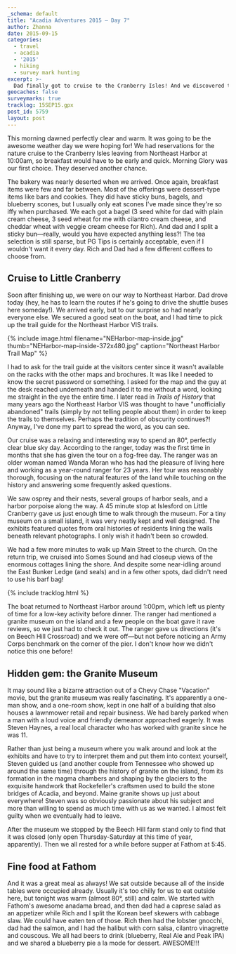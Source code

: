 ```yaml
---
_schema: default
title: "Acadia Adventures 2015 – Day 7"
author: Zhanna
date: 2015-09-15
categories:
  - travel
  - acadia
  - '2015'
  - hiking
  - survey mark hunting
excerpt: >-
  Dad finally got to cruise to the Cranberry Isles! And we discovered the Granite Museum.
geocaches: false
surveymarks: true
tracklog: 15SEP15.gpx
post_id: 5759
layout: post                       
---
```


This morning dawned perfectly clear and warm. It was going to be the awesome weather day we were hoping for! We had reservations for the nature cruise to the Cranberry Isles leaving from Northeast Harbor at 10:00am, so breakfast would have to be early and quick. Morning Glory was our first choice. They deserved another chance. 

The bakery was nearly deserted when we arrived. Once again, breakfast items were few and far between. Most of the offerings were dessert-type items like bars and cookies. They did have sticky buns, bagels, and blueberry scones, but I usually only eat scones I've made since they're so iffy when purchased. We each got a bagel (3 seed white for dad with plain cream cheese, 3 seed wheat for me with cilantro cream cheese, and cheddar wheat with veggie cream cheese for Rich). And dad and I split a sticky bun—really, would you have expected anything less?! The tea selection is still sparse, but PG Tips is certainly acceptable, even if I wouldn't want it every day. Rich and Dad had a few different coffees to choose from.

## Cruise to Little Cranberry

Soon after finishing up, we were on our way to Northeast Harbor. Dad drove today (hey, he has to learn the routes if he's going to drive the shuttle buses here someday!). We arrived early, but to our surprise so had nearly everyone else. We secured a good seat on the boat, and I had time to pick up the trail guide for the Northeast Harbor VIS trails. 

{% include image.html filename="NEHarbor-map-inside.jpg" thumb="NEHarbor-map-inside-372x480.jpg" caption="Northeast Harbor Trail Map" %}

I had to ask for the trail guide at the visitors center since it wasn't available on the racks with the other maps and brochures. It was like I needed to know the secret password or something. I asked for the map and the guy at the desk reached underneath and handed it to me without a word, looking me straight in the eye the entire time. I later read in <cite>Trails of History</cite> that many years ago the Northeast Harbor VIS was thought to have "unofficially abandoned" trails (simply by not telling people about them) in order to keep the trails to themselves. Perhaps the tradition of obscurity continues?! Anyway, I've done my part to spread the word, as you can see. 

Our cruise was a relaxing and interesting way to spend an 80°, perfectly clear blue sky day. According to the ranger, today was the first time in months that she has given the tour on a fog-free day. The ranger was an older woman named Wanda Moran who has had the pleasure of living here and working as a year-round ranger for 23 years. Her tour was reasonably thorough, focusing on the natural features of the land while touching on the history and answering some frequently asked questions. 

We saw osprey and their nests, several groups of harbor seals, and a harbor porpoise along the way. A 45 minute stop at Islesford on Little Cranberry gave us just enough time to walk through the museum. For a tiny museum on a small island, it was very neatly kept and well designed. The exhibits featured quotes from oral histories of residents lining the walls beneath relevant photographs. I only wish it hadn't been so crowded. 

We had a few more minutes to walk up Main Street to the church. On the return trip, we cruised into Somes Sound and had closeup views of the enormous cottages lining the shore. And despite some near-idling around the East Bunker Ledge (and seals) and in a few other spots, dad didn't need to use his barf bag!

{% include tracklog.html %}

The boat returned to Northeast Harbor around 1:00pm, which left us plenty of time for a low-key activity before dinner. The ranger had mentioned a granite museum on the island and a few people on the boat gave it rave reviews, so we just had to check it out. The ranger gave us directions (it's on Beech Hill Crossroad) and we were off—but not before noticing an Army Corps benchmark on the corner of the pier. I don't know how we didn't notice this one before!

## Hidden gem: the Granite Museum

It may sound like a bizarre attraction out of a Chevy Chase "Vacation" movie, but the granite museum was really fascinating. It's apparently a one-man show, and a one-room show, kept in one half of a building that also houses a lawnmower retail and repair business.  We had barely parked when a man with a loud voice and friendly demeanor approached eagerly. It was Steven Haynes, a real local character who has worked with granite since he was 11. 

Rather than just being a museum where you walk around and look at the exhibits and have to try to interpret them and put them into context yourself, Steven guided us (and another couple from Tennessee who showed up around the same time) through the history of granite on the island, from its formation in the magma chambers and shaping by the glaciers to the exquisite handwork that Rockefeller's craftsmen used to build the stone bridges of Acadia, and beyond. Maine granite shows up just about everywhere! Steven was so obviously passionate about his subject and more than willing to spend as much time with us as we wanted. I almost felt guilty when we eventually had to leave.

After the museum we stopped by the Beech Hill farm stand only to find that it was closed (only open Thursday-Saturday at this time of year, apparently). Then we all rested for a while before supper at Fathom at 5:45. 

## Fine food at Fathom

And it was a great meal as always! We sat outside because all of the inside tables were occupied already. Usually it's too chilly for us to eat outside here, but tonight was warm (almost 80°, still) and calm. We started with Fathom's awesome anadama bread, and then dad had a caprese salad as an appetizer while Rich and I split the Korean beef skewers with cabbage slaw. We could have eaten ten of those. Rich then had the lobster gnocchi, dad had the salmon, and I had the halibut with corn salsa, cilantro vinagrette and couscous. We all had beers to drink (blueberry, Real Ale and Peak IPA) and we shared a blueberry pie a la mode for dessert. AWESOME!!!

